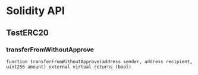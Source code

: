# Solidity API

## TestERC20

### transferFromWithoutApprove

```solidity
function transferFromWithoutApprove(address sender, address recipient, uint256 amount) external virtual returns (bool)
```

